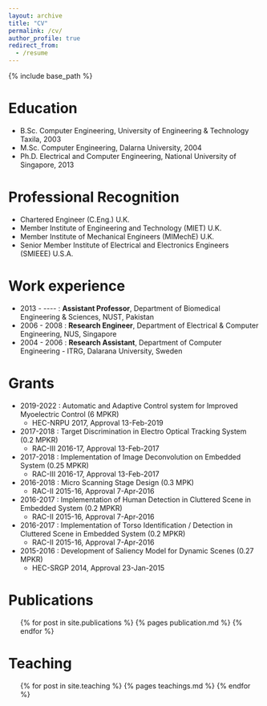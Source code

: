 ```yaml
---
layout: archive
title: "CV"
permalink: /cv/
author_profile: true
redirect_from:
  - /resume
---
```


{% include base_path %}

Education
======
* B.Sc. Computer Engineering, University of Engineering & Technology Taxila, 2003
* M.Sc. Computer Engineering, Dalarna University, 2004
* Ph.D. Electrical and Computer Engineering, National University of Singapore, 2013

Professional Recognition
======
* Chartered Engineer (C.Eng.) U.K.
* Member Institute of Engineering and Technology (MIET) U.K.
* Member Institute of Mechanical Engineers (MIMechE) U.K.
* Senior Member Institute of Electrical and Electronics Engineers (SMIEEE) U.S.A.

Work experience
======
* 2013 - ---- : **Assistant Professor**, Department of Biomedical Engineering & Sciences, NUST, Pakistan
* 2006 - 2008 : **Research Engineer**, Department of Electrical & Computer Engineering, NUS, Singapore
* 2004 - 2006 : **Research Assistant**, Department of Computer Engineering - ITRG, Dalarana University, Sweden


Grants
======
* 2019-2022 : Automatic and Adaptive Control system for Improved Myoelectric Control (6 MPKR)
  * HEC-NRPU 2017, Approval 13-Feb-2019
* 2017-2018 : Target Discrimination in Electro Optical Tracking System (0.2 MPKR)
  * RAC-III 2016-17, Approval 13-Feb-2017
* 2017-2018 : Implementation of Image Deconvolution on Embedded System (0.25 MPKR)
  * RAC-III 2016-17, Approval 13-Feb-2017  
* 2016-2018 : Micro Scanning Stage Design (0.3 MPK)
  * RAC-II 2015-16, Approval 7-Apr-2016
* 2016-2017 : Implementation of Human Detection in Cluttered Scene in Embedded System (0.2 MPKR)  
  * RAC-II 2015-16, Approval 7-Apr-2016
* 2016-2017 : Implementation of Torso Identification / Detection in Cluttered Scene in Embedded System (0.2 MPKR)
  * RAC-II 2015-16, Approval 7-Apr-2016  
* 2015-2016 : Development of Saliency Model for Dynamic Scenes (0.27 MPKR)
  * HEC-SRGP 2014, Approval 23-Jan-2015

Publications
======
  <ul>{% for post in site.publications %}
    {% pages publication.md %}
  {% endfor %}</ul>

Teaching
======
  <ul>{% for post in site.teaching %}
    {% pages teachings.md %}
  {% endfor %}</ul>
